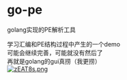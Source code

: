 # go-pe
golang实现的PE解析工具

学习汇编和PE结构过程中产生的一个demo  
可能会继续完善，可能就没有然后了  
再就是golang的gui真捞（我更捞）  
[![zEAT8s.png](https://s1.ax1x.com/2022/11/15/zEAT8s.png)](https://imgse.com/i/zEAT8s)

